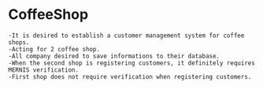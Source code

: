 # CoffeeShop
    -It is desired to establish a customer management system for coffee shops.
    -Acting for 2 coffee shop.
    -All company desired to save informations to their database.
    -When the second shop is registering customers, it definitely requires MERNIS verification.
    -First shop does not require verification when registering customers.
